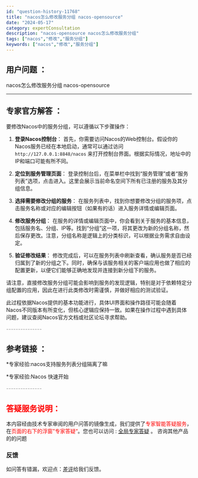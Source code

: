 ```yaml
---
id: "question-history-11768"
title: "nacos怎么修改服务分组 nacos-opensource"
date: "2024-05-17"
category: expertConsultation
description: "nacos-opensource nacos怎么修改服务分组"
tags: ["nacos","修改","服务分组"]
keywords: ["nacos","修改","服务分组"]
---
```


## 用户问题 ： 
 nacos怎么修改服务分组 nacos-opensource 

---------------
## 专家官方解答 ：

要修改Nacos中的服务分组，可以遵循以下步骤操作：

1. **登录Nacos控制台**：
   首先，你需要访问Nacos的Web控制台。假设你的Nacos服务已经在本地启动，通常可以通过访问 `http://127.0.0.1:8848/nacos` 来打开控制台界面。根据实际情况，地址中的IP和端口可能有所不同。

2. **定位到服务管理页面**：
   登录控制台后，在菜单栏中找到“服务管理”或者“服务列表”选项，点击进入。这里会展示当前命名空间下所有已注册的服务及其分组信息。

3. **选择需要修改分组的服务**：
   在服务列表中，找到你想要修改分组的服务项，点击服务名称或对应的编辑按钮（如果有的话）进入服务详情或编辑页面。

4. **修改服务分组**：
   在服务的详情或编辑页面中，你会看到关于服务的基本信息，包括服务名、分组、IP等。找到“分组”这一项，将其更改为新的分组名称，然后保存更改。注意，分组名称是逻辑上的分类标识，可以根据业务需求自由设定。

5. **验证修改结果**：
   修改完成后，可以在服务列表中刷新查看，确认服务是否已经归属到了新的分组之下。同时，确保与该服务相关的客户端应用也做了相应的配置更新，以便它们能够正确地发现并连接到新分组下的服务。

请注意，直接修改服务分组可能会影响到服务的发现逻辑，特别是对于依赖特定分组配置的应用，因此在进行此类修改时需谨慎，并做好相应的测试验证。

此过程依据Nacos提供的基本功能进行，具体UI界面和操作路径可能会随着Nacos不同版本有所变化，但核心逻辑应保持一致。如果在操作过程中遇到具体问题，建议查阅Nacos官方文档或社区论坛寻求帮助。


<font color="#949494">---------------</font> 


## 参考链接 ：

*专家经验:nacos支持服务列表分组隔离了嘛 
 
 *专家经验:Nacos 快速开始 


 <font color="#949494">---------------</font> 
 


## <font color="#FF0000">答疑服务说明：</font> 

本内容经由技术专家审阅的用户问答的镜像生成，我们提供了<font color="#FF0000">专家智能答疑服务</font>，在<font color="#FF0000">页面的右下的浮窗”专家答疑“</font>。您也可以访问 : [全局专家答疑](https://opensource.alibaba.com/chatBot) 。 咨询其他产品的的问题

### 反馈
如问答有错漏，欢迎点：[差评](https://ai.nacos.io/user/feedbackByEnhancerGradePOJOID?enhancerGradePOJOId=13795)给我们反馈。
